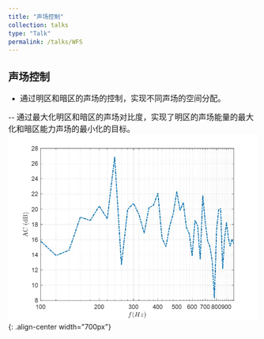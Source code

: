 ```yaml
---
title: "声场控制"
collection: talks
type: "Talk"
permalink: /talks/WFS
---
```


## 声场控制
- <font size=3> 通过明区和暗区的声场的控制，实现不同声场的空间分配。</font>


-- <font size=3> 通过最大化明区和暗区的声场对比度，实现了明区的声场能量的最大化和暗区能力声场的最小化的目标。</font>  
![AEC before](/images/ac.jpg){: .align-center width="700px"}



 

